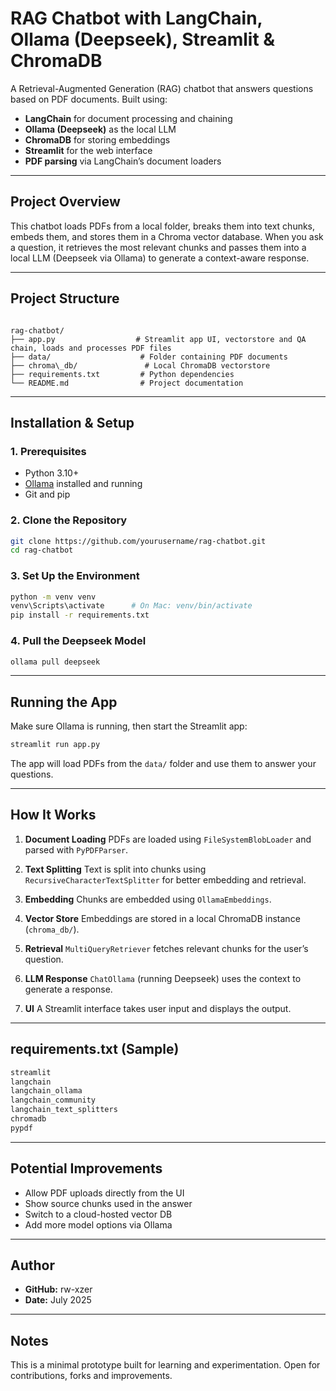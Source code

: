 # RAG Chatbot with LangChain, Ollama (Deepseek), Streamlit & ChromaDB

A Retrieval-Augmented Generation (RAG) chatbot that answers questions based on PDF documents. Built using:

- **LangChain** for document processing and chaining
- **Ollama (Deepseek)** as the local LLM
- **ChromaDB** for storing embeddings
- **Streamlit** for the web interface
- **PDF parsing** via LangChain’s document loaders

---

## Project Overview

This chatbot loads PDFs from a local folder, breaks them into text chunks, embeds them, and stores them in a Chroma vector database. When you ask a question, it retrieves the most relevant chunks and passes them into a local LLM (Deepseek via Ollama) to generate a context-aware response.

---

## Project Structure

```

rag-chatbot/
├── app.py                  # Streamlit app UI, vectorstore and QA chain, loads and processes PDF files
├── data/                    # Folder containing PDF documents
├── chroma\_db/               # Local ChromaDB vectorstore
├── requirements.txt         # Python dependencies
└── README.md                # Project documentation

````

---

## Installation & Setup

### 1. Prerequisites

- Python 3.10+
- [Ollama](https://ollama.com) installed and running
- Git and pip

### 2. Clone the Repository

```bash
git clone https://github.com/yourusername/rag-chatbot.git
cd rag-chatbot
````

### 3. Set Up the Environment

```bash
python -m venv venv
venv\Scripts\activate      # On Mac: venv/bin/activate
pip install -r requirements.txt
```

### 4. Pull the Deepseek Model

```bash
ollama pull deepseek
```

---

## Running the App

Make sure Ollama is running, then start the Streamlit app:

```bash
streamlit run app.py
```

The app will load PDFs from the `data/` folder and use them to answer your questions.

---

## How It Works

1. **Document Loading**
   PDFs are loaded using `FileSystemBlobLoader` and parsed with `PyPDFParser`.

2. **Text Splitting**
   Text is split into chunks using `RecursiveCharacterTextSplitter` for better embedding and retrieval.

3. **Embedding**
   Chunks are embedded using `OllamaEmbeddings`.

4. **Vector Store**
   Embeddings are stored in a local ChromaDB instance (`chroma_db/`).

5. **Retrieval**
   `MultiQueryRetriever` fetches relevant chunks for the user’s question.

6. **LLM Response**
   `ChatOllama` (running Deepseek) uses the context to generate a response.

7. **UI**
   A Streamlit interface takes user input and displays the output.

---

## requirements.txt (Sample)

```txt
streamlit
langchain
langchain_ollama
langchain_community
langchain_text_splitters
chromadb
pypdf
```

---

## Potential Improvements

* Allow PDF uploads directly from the UI
* Show source chunks used in the answer
* Switch to a cloud-hosted vector DB
* Add more model options via Ollama

---

## Author

* **GitHub:** rw-xzer
* **Date:** July 2025

---

## Notes

This is a minimal prototype built for learning and experimentation. Open for contributions, forks and improvements.

